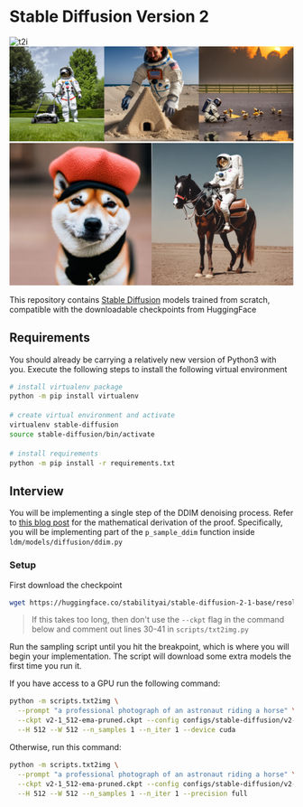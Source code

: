 # Stable Diffusion Version 2
![t2i](assets/stable-samples/txt2img/768/merged-0006.png)
![t2i](assets/stable-samples/txt2img/768/merged-0002.png)
![t2i](assets/stable-samples/txt2img/768/merged-0005.png)

This repository contains [Stable Diffusion](https://github.com/CompVis/stable-diffusion) models trained from scratch, compatible with the downloadable checkpoints from HuggingFace

## Requirements

You should already be carrying a relatively new version of Python3 with you. Execute the following steps to install the following virtual environment
```bash
# install virtualenv package
python -m pip install virtualenv

# create virtual environment and activate
virtualenv stable-diffusion
source stable-diffusion/bin/activate

# install requirements
python -m pip install -r requirements.txt
``` 

## Interview
You will be implementing a single step of the DDIM denoising process. Refer to [this blog post](https://lilianweng.github.io/posts/2021-07-11-diffusion-models) for the mathematical derivation of the proof. Specifically, you will be implementing part of the `p_sample_ddim` function inside `ldm/models/diffusion/ddim.py`

### Setup
First download the checkpoint
```bash
wget https://huggingface.co/stabilityai/stable-diffusion-2-1-base/resolve/main/v2-1_512-ema-pruned.ckpt
```
> If this takes too long, then don't use the `--ckpt` flag in the command below and comment out lines 30-41 in `scripts/txt2img.py`

Run the sampling script until you hit the breakpoint, which is where you will begin your implementation. The script will download some extra models the first time you run it.

If you have access to a GPU run the following command:

```bash
python -m scripts.txt2img \
  --prompt "a professional photograph of an astronaut riding a horse" \
  --ckpt v2-1_512-ema-pruned.ckpt --config configs/stable-diffusion/v2-inference.yaml \
  --H 512 --W 512 --n_samples 1 --n_iter 1 --device cuda
```

Otherwise, run this command:

```bash
python -m scripts.txt2img \
  --prompt "a professional photograph of an astronaut riding a horse" \
  --ckpt v2-1_512-ema-pruned.ckpt --config configs/stable-diffusion/v2-inference-cpu.yaml \
  --H 512 --W 512 --n_samples 1 --n_iter 1 --precision full
```
